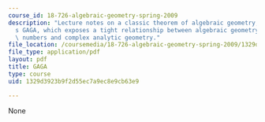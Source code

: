 ```yaml
---
course_id: 18-726-algebraic-geometry-spring-2009
description: "Lecture notes on a classic theorem of algebraic geometry, Serre\u2019\
  s GAGA, which exposes a tight relationship between algebraic geometry over the complex\
  \ numbers and complex analytic geometry."
file_location: /coursemedia/18-726-algebraic-geometry-spring-2009/1329d3923b9f2d55ec7a9ec8e9cb63e9_MIT18_726s09_lec22_gaga.pdf
file_type: application/pdf
layout: pdf
title: GAGA
type: course
uid: 1329d3923b9f2d55ec7a9ec8e9cb63e9

---
```

None
